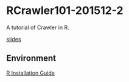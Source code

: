 # RCrawler101-201512-2

A tutorial of Crawler in R.

[slides](http://mansunkuo.github.io/RCrawler101-201512-2/)


## Environment

[R Installation Guide](install_R.html)
